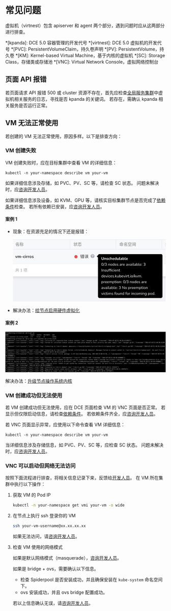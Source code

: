 # 常见问题

虚拟机（virtnest）包含 apiserver 和 agent 两个部分，遇到问题时应从这两部分进行排查。

*[kpanda]: DCE 5.0 容器管理的开发代号
*[virtnest]: DCE 5.0 虚拟机的开发代号
*[PVC]: PersistentVolumeClaim，持久卷声明
*[PV]: PersistentVolume，持久卷
*[KM]: Kernel-based Virtual Machine，基于内核的虚拟机
*[SC]: Storage Class，存储类或存储池
*[VNC]: Virtual Network Console，虚拟网络控制台

## 页面 API 报错

若页面请求 API 报错 500 或 cluster 资源不存在，首先应检查[全局服务集群](../../kpanda/user-guide/clusters/cluster-role.md#_2)中虚拟机相关服务的日志，寻找是否 kpanda 的关键词。
若存在，需确认 kpanda 相关服务是否运行正常。

## VM 无法正常使用

若创建的 VM 无法正常使用，原因多样。以下是排查方向：

### VM 创建失败

VM 创建失败时，应在目标集群中查看 VM 的详细信息：

```shell
kubectl -n your-namespace describe vm your-vm
```

如果详细信息涉及存储，如 PVC、PV、SC 等，请检查 SC 状态。
问题未解决时，应[咨询开发人员](../../install/index.md#_4)。

如果详细信息涉及设备，如 KVM、GPU 等，请核实目标集群节点是否完成了[依赖条件](../install/install-dependency.md)检查。
若所有依赖已安装，应[咨询开发人员](../../install/index.md#_4)。

#### 案例 1

- 现象：在资源充足的情况下还是报错：

    ![创建虚拟机报错一](../images/createvm-error01.png)

- 解决办法：[给节点启用硬件虚拟化](../install/install-dependency.md#_3)

#### 案例 2

![创建虚拟机报错二](../images/createvm-error02.png)

解决办法：[升级节点操作系统内核](../install/install-dependency.md#315)

### VM 创建成功但无法使用

若 VM 创建成功但无法使用，应在 DCE 页面检查 VM 的 VNC 页面是否正常。
若显示但仅限启动信息，请检查[依赖条件](../install/install-dependency.md)。
若依赖条件齐全，应[咨询开发人员](../../install/index.md#_4)。

若 VNC 页面显示异常，应使用以下命令查看 VM 详细信息：

```shell
kubectl -n your-namespace describe vm your-vm
```

当详细信息涉及存储信息，如 PVC、PV、SC 等，应检查 SC 状态。
问题未解决时，应[咨询开发人员](../../install/index.md#_4)。

### VNC 可以启动但网络无法访问

按照下面流程进行排查，将相关信息记录下来，反馈给[开发人员](../../install/index.md#_4)。
在 VM 所在集群中执行以下操作：

1. 获取 VM 的 Pod IP

    ```bash
    kubectl -n your-namespace get vmi your-vm -o wide
    ```

2. 在节点上执行 ssh 登录你的 VM

    ```bash
    ssh your-vm-username@xx.xx.xx.xx
    ```

    如果无法访问，请[咨询开发人员](../../install/index.md#_4)。

3. 检查 VM 使用的网络模式

    如果是默认网络模式（masquerade），[咨询开发人员](../../install/index.md#_4)。

    如果是 bridge + ovs，需要确认以下信息。

    - 检查 Spiderpool 是否安装成功，并且确保安装在 `kube-system` 命名空间下。
    - ovs 安装成功，并且 ovs bridge 配置成功。

    若以上信息确认无误，请[咨询开发人员](../../install/index.md#_4)。
